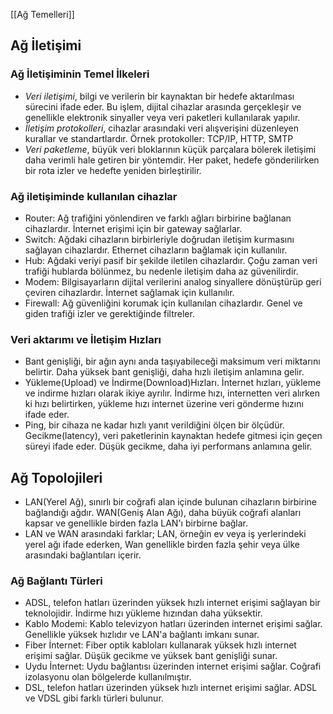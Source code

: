 [[Ağ Temelleri]]
## Ağ İletişimi
### Ağ İletişiminin Temel İlkeleri
* *Veri iletişimi*, bilgi ve verilerin bir kaynaktan bir hedefe aktarılması sürecini ifade eder. Bu işlem, dijital cihazlar arasında gerçekleşir ve genellikle elektronik sinyaller veya veri paketleri kullanılarak yapılır.
* *İletişim protokolleri*, cihazlar arasındaki veri alışverişini düzenleyen kurallar ve standartlardır. Örnek protokoller: TCP/IP, HTTP, SMTP
* *Veri paketleme*, büyük veri bloklarının küçük parçalara bölerek iletişimi daha verimli hale getiren bir yöntemdir. Her paket, hedefe gönderilirken bir rota izler ve hedefte yeniden birleştirilir.
### Ağ iletişiminde kullanılan cihazlar
* Router: Ağ trafiğini yönlendiren ve farklı ağları birbirine bağlanan cihazlardır. İnternet erişimi için bir gateway sağlarlar.
* Switch: Ağdaki cihazların birbirleriyle doğrudan iletişim kurmasını sağlayan cihazlardır. Ethernet cihazların bağlamak için kullanılır.
* Hub: Ağdaki veriyi pasif bir şekilde iletilen cihazlardır. Çoğu zaman veri trafiği hublarda bölünmez, bu nedenle iletişim daha az güvenilirdir.
* Modem: Bilgisayarların dijital verilerini analog sinyallere dönüştürüp geri çeviren cihazlardır. İnternet sağlamak için kullanılır.
* Firewall: Ağ güvenliğini korumak için kullanılan cihazlardır. Genel ve giden trafiği izler ve gerektiğinde filtreler.
### Veri aktarımı ve İletişim Hızları
* Bant genişliği, bir ağın aynı anda taşıyabileceği maksimum veri miktarını belirtir. Daha yüksek bant genişliği, daha hızlı iletişim anlamına gelir.
* Yükleme(Upload) ve İndirme(Download)Hızları. İnternet hızları, yükleme ve indirme hızları olarak ikiye ayrılır. İndirme hızı, internetten veri alırken ki hızı belirtirken, yükleme hızı internet üzerine veri gönderme hızını ifade eder.
* Ping, bir cihaza ne kadar hızlı yanıt verildiğini ölçen bir ölçüdür. Gecikme(latency), veri paketlerinin kaynaktan hedefe gitmesi için geçen süreyi ifade eder. Düşük gecikme, daha iyi performans anlamına gelir.
## Ağ Topolojileri

* LAN(Yerel Ağ), sınırlı bir coğrafi alan içinde bulunan cihazların birbirine bağlandığı ağdır. WAN(Geniş Alan Ağı), daha büyük coğrafi alanları kapsar ve genellikle birden fazla LAN'ı birbirne bağlar.
* LAN ve WAN arasındaki farklar; LAN, örneğin ev veya iş yerlerindeki yerel ağı ifade ederken, Wan genellikle birden fazla şehir veya ülke arasındaki bağlantıları içerir.

### Ağ Bağlantı Türleri
* ADSL, telefon hatları üzerinden yüksek hızlı internet erişimi sağlayan bir teknolojidir. İndirme hızı yükleme hızından daha yüksektir.
* Kablo Modemi: Kablo televizyon hatları üzerinden internet erişimi sağlar. Genellikle yüksek hızlıdır ve LAN'a bağlantı imkanı sunar.
* Fiber İnternet: Fiber optik kabloları kullanarak yüksek hızlı internet erişimi sağlar. Düşük gecikme ve yüksek bant genişliği sunar.
* Uydu İnternet: Uydu bağlantısı üzerinden internet erişimi sağlar. Coğrafi izolasyonu olan bölgelerde kullanılmıştır.
* DSL, telefon hatları üzerinden yüksek hızlı internet erişimi sağlar. ADSL ve VDSL gibi farklı türleri bulunur.